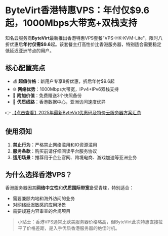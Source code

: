 # ByteVirt香港特惠VPS：年付仅$9.6起，1000Mbps大带宽+双栈支持

知名云服务商**ByteVirt**最新推出香港特惠VPS套餐"VPS-HK-KVM-Lite"，限时八折优惠后**年付仅需$9.6**起。该套餐主打高性价比香港服务器，特别适合需要稳定低延迟亚洲节点的用户。

## 核心配置亮点

- 💰 **超值价格**：新用户专享8折优惠，折后年付$9.6起
- 🌐 **网络优势**：1000Mbps大带宽，IPv4+IPv6双栈支持
- 🚀 **附加价值**：免费赠送3个快照备份
- 📍 **优质线路**：香港数据中心，亚洲访问速度优异

👉 [【点击查看】2025年最新ByteVirt优惠码及特价云服务器方案汇总](https://bit.ly/bytevirt)

## 使用须知

1. **禁止行为**：严格禁止网络滥用和IO资源滥用
2. **服务条款**：购买前请仔细阅读平台服务协议
3. **适用场景**：推荐用于企业官网、跨境电商、游戏加速等亚洲业务

## 为什么选择香港VPS？

香港服务器因其**网络中立性**和**优质国际带宽**备受青睐，特别适合：
- 需要兼顾内地和海外访问的业务
- 对网络延迟敏感的应用场景
- 需要规避内容审查的合规项目

> 小贴士：香港VPS通常比欧美服务器价格略高，但ByteVirt此次特惠直接拉平了价格差距，是入手优质香港服务器的绝佳时机。